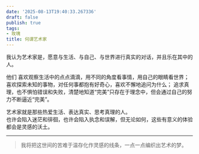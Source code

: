```yaml
---
date: '2025-08-13T19:40:33.267336'
draft: false
publish: true
tags:
- 玫瑰
title: 何谓艺术家
---
```


我认为艺术家是，愿意与生活、与自己、与世界进行真实的对话，并且乐在其中的人。

他们
喜欢观察生活中的点点滴滴，用不同的角度看事情，用自己的眼睛看世界；
喜欢探索未知的事物，对任何事都抱有好奇心，喜欢不懈地追问为什么；
追求真理，也不惧怕错误和失败，清楚地知道“完美”只存在于理念中，但会通过自己的努力不断逼近“完美”。

艺术家就是那些热爱生活、表达真实、思考真理的人。  
也许会陷入迷茫和徘徊，也许会陷入执念和误解，但无论如何，这些有意义的体验都会是灵感的沃土。

---

> 我将把这世间的苦难于温存化作灵感的线条，一点一点编织出艺术的梦。